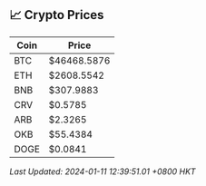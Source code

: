 ## 📈 Crypto Prices

| Coin | Price |
| ---- | ----- |
| BTC | $46468.5876 |
| ETH | $2608.5542 |
| BNB | $307.9883 |
| CRV | $0.5785 |
| ARB | $2.3265 |
| OKB | $55.4384 |
| DOGE | $0.0841 |

_Last Updated: 2024-01-11 12:39:51.01 +0800 HKT_